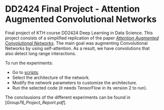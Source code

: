 # DD2424 Final Project - Attention Augmented Convolutional Networks 
Final project of KTH course DD2424 Deep Learning in Data Science.
This project consists of a simplified replication of the paper [*Attention Augmented Convolutional Networks*](https://arxiv.org/pdf/1904.09925.pdf). The main goal was augmenting Convolutional Networks by using self-attention. As a result, we have convolutions that also detect long range interactions. 

To run the experiments:
- Go to [scripts](/scripts).
- Select the architecture of the network.
- Modify the network parameters to customize the architecture.
- Run the selected code (it needs TensorFlow in its version 2 to run).

The conclsusions of the different experiments can be found in [*Group76_Project_Report.pdf*].

